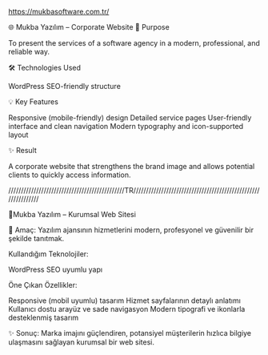 https://mukbasoftware.com.tr/

🌐 Mukba Yazılım – Corporate Website
📍 Purpose

To present the services of a software agency in a modern, professional, and reliable way.

🛠️ Technologies Used

WordPress
SEO-friendly structure

💡 Key Features

Responsive (mobile-friendly) design
Detailed service pages
User-friendly interface and clean navigation
Modern typography and icon-supported layout

✨ Result

A corporate website that strengthens the brand image and allows potential clients to quickly access information.

//////////////////////////////////////////////TR//////////////////////////////////////////////////////////////

🔹Mukba Yazılım – Kurumsal Web Sitesi

📍 Amaç: Yazılım ajansının hizmetlerini modern, profesyonel ve güvenilir bir şekilde tanıtmak.

Kullandığım Teknolojiler:

WordPress
SEO uyumlu yapı

Öne Çıkan Özellikler:

Responsive (mobil uyumlu) tasarım
Hizmet sayfalarının detaylı anlatımı
Kullanıcı dostu arayüz ve sade navigasyon
Modern tipografi ve ikonlarla desteklenmiş tasarım

✨ Sonuç: Marka imajını güçlendiren, potansiyel müşterilerin hızlıca bilgiye ulaşmasını sağlayan kurumsal bir web sitesi.
